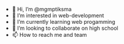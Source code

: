 - 👋 Hi, I’m @mgmptiksma
- 👀 I’m interested in web-development
- 🌱 I’m currently learning web progamming
- 💞️ I’m looking to collaborate on high school
- 📫 How to reach me and team

<!---
mgmptiksma/mgmptiksma is a ✨ special ✨ repository because its `README.md` (this file) appears on your GitHub profile.
You can click the Preview link to take a look at your changes.
--->
